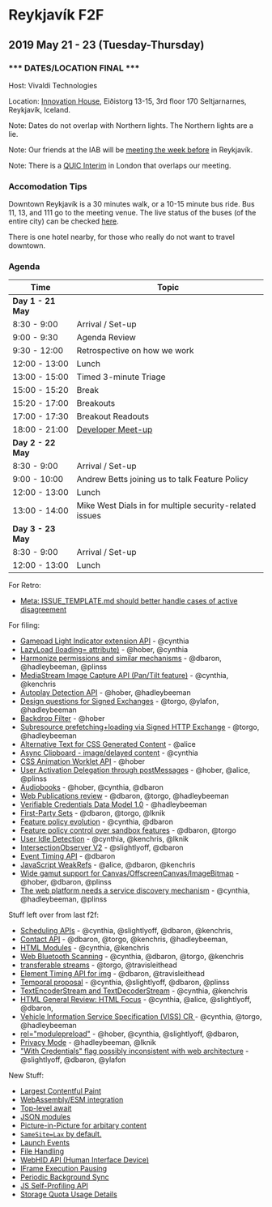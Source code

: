 # Reykjavík F2F
## 2019 May 21 - 23 (Tuesday-Thursday)

### *** DATES/LOCATION FINAL ***

Host: Vivaldi Technologies

Location: [Innovation House](https://goo.gl/maps/nqiMxKtu1RL2), Eiðistorg 13-15, 3rd floor 170 Seltjarnarnes, Reykjavík, Iceland.

Note: Dates do not overlap with Northern lights. The Northern lights are a lie.

Note: Our friends at the IAB will be [meeting the week before](https://www.iab.org/wiki/index.php/2019_Retreat) in Reykjavík.

Note: There is a [QUIC Interim](https://github.com/quicwg/wg-materials/blob/master/interim-19-05/arrangements.md) in London that overlaps our meeting.

### Accomodation Tips

Downtown Reykjavík is a 30 minutes walk, or a 10-15 minute bus ride. Bus 11, 13, and 111 go to the meeting venue. The live status of the buses (of the entire city) can be checked [here](https://www.straeto.is/en).

There is one hotel nearby, for those who really do not want to travel downtown.

### Agenda

Time | Topic 
------- | -------
| **Day 1 - 21 May** |
| 8:30 - 9:00 | Arrival / Set-up
| 9:00 - 9:30 | Agenda Review
| 9:30 - 12:00 | Retrospective on how we work  
| 12:00 - 13:00 | Lunch
| 13:00 - 15:00 | Timed 3-minute Triage
| 15:00 - 15:20 | Break
| 15:20 - 17:00 | Breakouts
| 17:00 - 17:30 | Breakout Readouts
| 18:00 - 21:00 | [Developer Meet-up](https://ti.to/w3c-tag/meet-the-tag-reykjavik)
| **Day 2 - 22 May** |
| 8:30 - 9:00 | Arrival / Set-up  
| 9:00 - 10:00 | Andrew Betts joining us to talk Feature Policy  
| 12:00 - 13:00 | Lunch
| 13:00 - 14:00 | Mike West Dials in for multiple security-related issues
| **Day 3 - 23 May** |
| 8:30 - 9:00 | Arrival / Set-up
| 12:00 - 13:00 | Lunch

For Retro:
* [Meta: ISSUE_TEMPLATE.md should better handle cases of active disagreement](https://github.com/w3ctag/design-reviews/issues/368)

For filing:
* [Gamepad Light Indicator extension API](https://github.com/w3ctag/design-reviews/issues/362) - @cynthia
* [LazyLoad (loading= attribute)](https://github.com/w3ctag/design-reviews/issues/361) - @hober, @cynthia
* [Harmonize permissions and similar mechanisms](https://github.com/w3ctag/design-reviews/issues/360) - @dbaron, @hadleybeeman, @plinss
* [MediaStream Image Capture API (Pan/Tilt feature)](https://github.com/w3ctag/design-reviews/issues/358) - @cynthia, @kenchris
* [Autoplay Detection API](https://github.com/w3ctag/design-reviews/issues/356) - @hober, @hadleybeeman
* [Design questions for Signed Exchanges](https://github.com/w3ctag/design-reviews/issues/354) - @torgo, @ylafon, @hadleybeeman
* [Backdrop Filter](https://github.com/w3ctag/design-reviews/issues/353) - @hober
* [Subresource prefetching+loading via Signed HTTP Exchange](https://github.com/w3ctag/design-reviews/issues/352) - @torgo, @hadleybeeman
* [Alternative Text for CSS Generated Content](https://github.com/w3ctag/design-reviews/issues/351) - @alice
* [Async Clipboard - image/delayed content](https://github.com/w3ctag/design-reviews/issues/350) - @cynthia
* [CSS Animation Worklet API](https://github.com/w3ctag/design-reviews/issues/349) - @hober
* [User Activation Delegation through postMessages](https://github.com/w3ctag/design-reviews/issues/347) - @hober, @alice, @plinss
* [Audiobooks](https://github.com/w3ctag/design-reviews/issues/345) - @hober, @cynthia, @dbaron
* [Web Publications review](https://github.com/w3ctag/design-reviews/issues/344) - @dbaron, @torgo, @hadleybeeman
* [Verifiable Credentials Data Model 1.0](https://github.com/w3ctag/design-reviews/issues/343) - @hadleybeeman
* [First-Party Sets](https://github.com/w3ctag/design-reviews/issues/342) - @dbaron, @torgo, @lknik
* [Feature policy evolution](https://github.com/w3ctag/design-reviews/issues/341) - @cynthia, @dbaron
* [Feature policy control over sandbox features](https://github.com/w3ctag/design-reviews/issues/339) - @dbaron, @torgo
* [User Idle Detection](https://github.com/w3ctag/design-reviews/issues/336) - @cynthia, @kenchris, @lknik
* [IntersectionObserver V2](https://github.com/w3ctag/design-reviews/issues/328) - @slightlyoff, @dbaron
* [Event Timing API](https://github.com/w3ctag/design-reviews/issues/324) - @dbaron
* [JavaScript WeakRefs](https://github.com/w3ctag/design-reviews/issues/321) - @alice, @dbaron, @kenchris
* [Wide gamut support for Canvas/OffscreenCanvas/ImageBitmap](https://github.com/w3ctag/design-reviews/issues/315) - @hober, @dbaron, @plinss
* [The web platform needs a service discovery mechanism](https://github.com/w3ctag/design-reviews/issues/240) - @cynthia, @hadleybeeman, @plinss

Stuff left over from last f2f:
* [Scheduling APIs](https://github.com/w3ctag/design-reviews/issues/338) - @cynthia, @slightlyoff, @dbaron, @kenchris,
* [Contact API](https://github.com/w3ctag/design-reviews/issues/337) - @dbaron, @torgo, @kenchris, @hadleybeeman,
* [HTML Modules](https://github.com/w3ctag/design-reviews/issues/334) - @cynthia, @kenchris
* [Web Bluetooth Scanning](https://github.com/w3ctag/design-reviews/issues/333) - @cynthia, @dbaron, @torgo, @kenchris
* [transferable streams](https://github.com/w3ctag/design-reviews/issues/332) - @torgo, @travisleithead
* [Element Timing API for img](https://github.com/w3ctag/design-reviews/issues/326) - @dbaron, @travisleithead
* [Temporal proposal](https://github.com/w3ctag/design-reviews/issues/311) - @cynthia, @slightlyoff, @dbaron, @plinss
* [TextEncoderStream and TextDecoderStream](https://github.com/w3ctag/design-reviews/issues/282) - @cynthia, @kenchris
* [HTML General Review: HTML Focus](https://github.com/w3ctag/design-reviews/issues/257) - @cynthia, @alice, @slightlyoff, @dbaron,
* [Vehicle Information Service Specification (VISS) CR ](https://github.com/w3ctag/design-reviews/issues/234) - @cynthia, @torgo, @hadleybeeman
* [<link> rel="modulepreload"](https://github.com/w3ctag/design-reviews/issues/213) - @hober, @cynthia, @slightlyoff, @dbaron,
* [Privacy Mode](https://github.com/w3ctag/design-reviews/issues/101) - @hadleybeeman, @lknik
* ["With Credentials" flag possibly inconsistent with web architecture](https://github.com/w3ctag/design-reviews/issues/76) - @slightlyoff, @dbaron, @ylafon

New Stuff:
* [Largest Contentful Paint](https://github.com/w3ctag/design-reviews/issues/378)
* [WebAssembly/ESM integration](https://github.com/w3ctag/design-reviews/issues/377 )
* [Top-level await](https://github.com/w3ctag/design-reviews/issues/376)
* [JSON modules](https://github.com/w3ctag/design-reviews/issues/375)
* [Picture-in-Picture for arbitary content](https://github.com/w3ctag/design-reviews/issues/374)
* [`SameSite=Lax` by default.](https://github.com/w3ctag/design-reviews/issues/373)
* [Launch Events](https://github.com/w3ctag/design-reviews/issues/372)
* [File Handling](https://github.com/w3ctag/design-reviews/issues/371)
* [WebHID API (Human Interface Device)](https://github.com/w3ctag/design-reviews/issues/370)
* [IFrame Execution Pausing](https://github.com/w3ctag/design-reviews/issues/369)
* [Periodic Background Sync](https://github.com/w3ctag/design-reviews/issues/367)
* [JS Self-Profiling API](https://github.com/w3ctag/design-reviews/issues/366)
* [Storage Quota Usage Details](https://github.com/w3ctag/design-reviews/issues/365)
